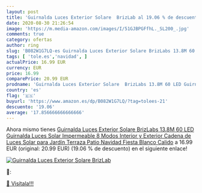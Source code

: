 ```yaml
---
layout: post
title: 'Guirnalda Luces Exterior Solare  BrizLab al 19.06 % de descuento'
date: 2020-08-30 21:26:54
image: 'https://m.media-amazon.com/images/I/51GJBPGFfhL._SL200_.jpg'
comments: true
category: ofertas
author: ring
slug: 'B082W1G7LQ-es Guirnalda Luces Exterior Solare BrizLabs 13.8M 60 LED...'
tags: [ 'tole.es','navidad', ]
actualPrice: 16.99 EUR
currency: EUR
price: 16.99
comparePrice: 20.99 EUR
prodname: 'Guirnalda Luces Exterior Solare  BrizLabs 13.8M 60 LED Guirnalda Luces Solar Impermeable 8 Modos Interior y Exterior Cadena de Luces Solar para Jardín Terraza  Patio  Navidad  Fiesta  Blanco Calido'
country: 'es'
flag: '🇪🇸'
buyurl: 'https://www.amazon.es/dp/B082W1G7LQ/?tag=tolees-21'
descuento: '19.06'
average: '17.856666666666666'
---
```


Ahora mismo tienes [Guirnalda Luces Exterior Solare  BrizLabs 13.8M 60 LED Guirnalda Luces Solar Impermeable 8 Modos Interior y Exterior Cadena de Luces Solar para Jardín Terraza  Patio  Navidad  Fiesta  Blanco Calido](https://www.amazon.es/dp/B082W1G7LQ/?tag=tolees-21) a 16.99 EUR (original: 20.99 EUR) (19.06 %  de descuento) en el siguiente enlace!

[![Guirnalda Luces Exterior Solare  BrizLab](https://m.media-amazon.com/images/I/51GJBPGFfhL._SL200_.jpg)](https://www.amazon.es/dp/B082W1G7LQ/?tag=tolees-21)

🔎:


[🛒 Visítala!!!](https://www.amazon.es/dp/B082W1G7LQ/?tag=tolees-21)
